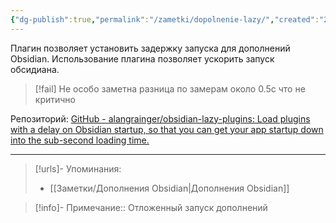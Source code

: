 ```yaml
---
{"dg-publish":true,"permalink":"/zametki/dopolnenie-lazy/","created":"2024-09-10 21:43","updated":"2024-09-23T22:54:05+03:00"}
---
```


Плагин позволяет установить задержку запуска для дополнений Obsidian. Использование плагина позволяет ускорить запуск обсидиана.

> [!fail]
> Не особо заметна разница по замерам около 0.5с что не критично

Репозиторий: [GitHub - alangrainger/obsidian-lazy-plugins: Load plugins with a delay on Obsidian startup, so that you can get your app startup down into the sub-second loading time.](https://github.com/alangrainger/obsidian-lazy-plugins)

---
> [!urls]- Упоминания:
> - [[Заметки/Дополнения Obsidian\|Дополнения Obsidian]]

> [!info]-
> Примечание:: Отложенный запуск дополнений